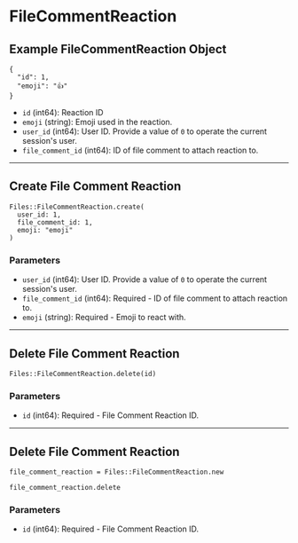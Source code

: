 # FileCommentReaction

## Example FileCommentReaction Object

```
{
  "id": 1,
  "emoji": "👍"
}
```

* `id` (int64): Reaction ID
* `emoji` (string): Emoji used in the reaction.
* `user_id` (int64): User ID.  Provide a value of `0` to operate the current session's user.
* `file_comment_id` (int64): ID of file comment to attach reaction to.


---

## Create File Comment Reaction

```
Files::FileCommentReaction.create(
  user_id: 1, 
  file_comment_id: 1, 
  emoji: "emoji"
)
```

### Parameters

* `user_id` (int64): User ID.  Provide a value of `0` to operate the current session's user.
* `file_comment_id` (int64): Required - ID of file comment to attach reaction to.
* `emoji` (string): Required - Emoji to react with.


---

## Delete File Comment Reaction

```
Files::FileCommentReaction.delete(id)
```

### Parameters

* `id` (int64): Required - File Comment Reaction ID.


---

## Delete File Comment Reaction

```
file_comment_reaction = Files::FileCommentReaction.new

file_comment_reaction.delete
```

### Parameters

* `id` (int64): Required - File Comment Reaction ID.
